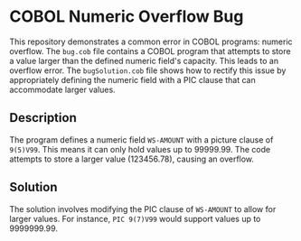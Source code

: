 # COBOL Numeric Overflow Bug

This repository demonstrates a common error in COBOL programs: numeric overflow. The `bug.cob` file contains a COBOL program that attempts to store a value larger than the defined numeric field's capacity. This leads to an overflow error. The `bugSolution.cob` file shows how to rectify this issue by appropriately defining the numeric field with a PIC clause that can accommodate larger values.

## Description
The program defines a numeric field `WS-AMOUNT` with a picture clause of `9(5)V99`. This means it can only hold values up to 99999.99.  The code attempts to store a larger value (123456.78), causing an overflow.

## Solution
The solution involves modifying the PIC clause of `WS-AMOUNT` to allow for larger values.  For instance, `PIC 9(7)V99` would support values up to 9999999.99.